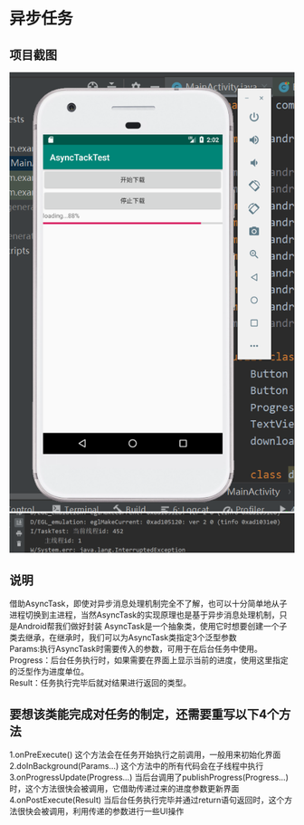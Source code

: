 # 异步任务
## 项目截图
![1](img/1.png)
![1](img/2.png)
## 说明

借助AsyncTask，即使对异步消息处理机制完全不了解，也可以十分简单地从子进程切换到主进程，当然AsyncTask的实现原理也是基于异步消息处理机制，只是Android帮我们做好封装
AsyncTask是一个抽象类，使用它时想要创建一个子类去继承，在继承时，我们可以为AsyncTask类指定3个泛型参数
<br>
Params:执行AsyncTask时需要传入的参数，可用于在后台任务中使用。
<br>
Progress：后台任务执行时，如果需要在界面上显示当前的进度，使用这里指定的泛型作为进度单位。
<br>
Result：任务执行完毕后就对结果进行返回的类型。
## 要想该类能完成对任务的制定，还需要重写以下4个方法
1.onPreExecute()
这个方法会在任务开始执行之前调用，一般用来初始化界面
<br>
2.doInBackground(Params...) 这个方法中的所有代码会在子线程中执行
<br>
3.onProgressUpdate(Progress...) 当后台调用了publishProgress(Progress...)时，这个方法很快会被调用，它借助传递过来的进度参数更新界面
<br>
4.onPostExecute(Result) 当后台任务执行完毕并通过return语句返回时，这个方法很快会被调用，利用传递的参数进行一些UI操作

